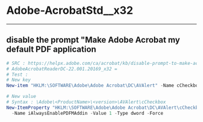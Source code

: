 # Adobe-AcrobatStd__x32

---

## disable the prompt "Make Adobe Acrobat my default PDF application
````ps1
# SRC : https://helpx.adobe.com/ca/acrobat/kb/disable-prompt-to-make-acrobat-my-default.html
# AdobeAcrobatReaderDC-22.001.20169_x32 = 
# Test :
# New key
New-item "HKLM:\SOFTWARE\Adobe\Adobe Acrobat\DC\AVAlert" -Name cCheckbox -Force

# New value
# Syntax : \Adobe\<ProductName>\<version>\AVAlert\cCheckbox
New-ItemProperty "HKLM:\SOFTWARE\Adobe\Adobe Acrobat\DC\AVAlert\cCheckbox\" `
  -Name iAlwaysEnablePDFMAddin -Value 1 -Type dword -Force
  
  
````
